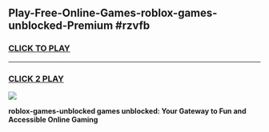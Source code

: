 
## Play-Free-Online-Games-roblox-games-unblocked-Premium #rzvfb
<h3>
<a href="https://premium.freeplayer.one?title=roblox-games-unblocked&ref=8M">CLICK TO PLAY</a></h3>
<hr>

<h3>
<a href="https://premium.freeplayer.one?title=roblox-games-unblocked&ref=8M">CLICK 2 PLAY</a>
  
</h3>

<a href="https://premium.freeplayer.one?title=roblox-games-unblocked&ref=8M"><img src="https://clearcache.store/games.png"></a>


**roblox-games-unblocked games unblocked: Your Gateway to Fun and Accessible Online Gaming**
